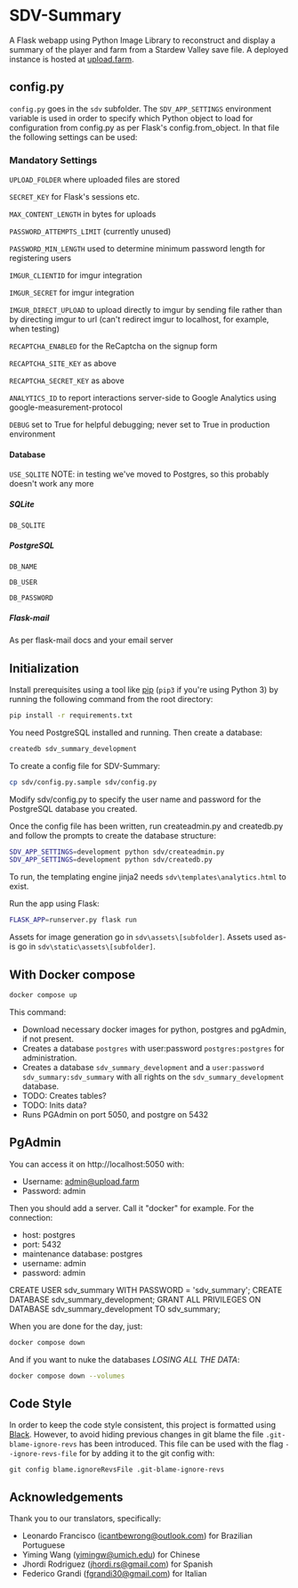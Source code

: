 # SDV-Summary

A Flask webapp using Python Image Library to reconstruct and display a summary of the player and farm from a Stardew Valley save file. A deployed instance is hosted at [upload.farm](http://upload.farm).

## config.py

`config.py` goes in the `sdv` subfolder. The `SDV_APP_SETTINGS` environment variable is used in order to specify which Python object to load for configuration from config.py as per Flask's config.from_object. In that file the following settings can be used:

### Mandatory Settings

`UPLOAD_FOLDER` where uploaded files are stored

`SECRET_KEY` for Flask's sessions etc.

`MAX_CONTENT_LENGTH` in bytes for uploads

`PASSWORD_ATTEMPTS_LIMIT` (currently unused)

`PASSWORD_MIN_LENGTH` used to determine minimum password length for registering users

`IMGUR_CLIENTID` for imgur integration

`IMGUR_SECRET` for imgur integration

`IMGUR_DIRECT_UPLOAD` to upload directly to imgur by sending file rather than by directing imgur to url (can't redirect imgur to localhost, for example, when testing)

`RECAPTCHA_ENABLED` for the ReCaptcha on the signup form

`RECAPTCHA_SITE_KEY` as above

`RECAPTCHA_SECRET_KEY` as above

`ANALYTICS_ID` to report interactions server-side to Google Analytics using google-measurement-protocol

`DEBUG` set to True for helpful debugging; never set to True in production environment

#### Database

`USE_SQLITE` NOTE: in testing we've moved to Postgres, so this probably doesn't work any more


##### SQLite

`DB_SQLITE`

##### PostgreSQL

`DB_NAME`

`DB_USER`

`DB_PASSWORD`

##### Flask-mail

As per flask-mail docs and your email server

## Initialization

Install prerequisites using a tool like [pip](https://pypi.org/project/pip/) (`pip3` if you're using Python 3) by running the following command from the root directory:

```bash
pip install -r requirements.txt
```

You need PostgreSQL installed and running. Then create a database:

```bash
createdb sdv_summary_development
```

To create a config file for SDV-Summary:

```bash
cp sdv/config.py.sample sdv/config.py
```

Modify sdv/config.py to specify the user name and password for the PostgreSQL database you created.

Once the config file has been written, run createadmin.py and createdb.py and follow the prompts to create the database structure:

```bash
SDV_APP_SETTINGS=development python sdv/createadmin.py
SDV_APP_SETTINGS=development python sdv/createdb.py
```

To run, the templating engine jinja2 needs `sdv\templates\analytics.html` to exist.

Run the app using Flask:

```bash
FLASK_APP=runserver.py flask run
```

Assets for image generation go in `sdv\assets\[subfolder]`. Assets used as-is go in `sdv\static\assets\[subfolder]`.

## With Docker compose

```bash
docker compose up
```

This command:
- Download necessary docker images for python, postgres and pgAdmin, if not present.
- Creates a database `postgres` with user:password `postgres:postgres` for administration.
- Creates a database `sdv_summary_development` and a `user:password`
  `sdv_summary:sdv_summary` with all rights on the `sdv_summary_development`
  database.
- TODO: Creates tables?
- TODO: Inits data?
- Runs PGAdmin on port 5050, and postgre on 5432
  
## PgAdmin
You can access it on http://localhost:5050 with:
- Username: admin@upload.farm
- Password: admin

Then you should add a server. Call it "docker" for example. For the connection:
- host: postgres
- port: 5432
- maintenance database: postgres
- username: admin
- password: admin

CREATE USER sdv_summary WITH PASSWORD = 'sdv_summary';
CREATE DATABASE sdv_summary_development;
GRANT ALL PRIVILEGES ON DATABASE sdv_summary_development TO sdv_summary;


When you are done for the day, just:

```bash
docker compose down
```

And if you want to nuke the databases *LOSING ALL THE DATA*:

```bash
docker compose down --volumes
```

## Code Style

In order to keep the code style consistent, this project is formatted using [Black](https://github.com/psf/black). 
However, to avoid hiding previous changes in git blame the file `.git-blame-ignore-revs` has been introduced. This file 
can be used with the flag `--ignore-revs-file` for by adding it to the git config with:

```
git config blame.ignoreRevsFile .git-blame-ignore-revs
```



## Acknowledgements

Thank you to our translators, specifically:

* Leonardo Francisco (icantbewrong@outlook.com) for Brazilian Portuguese
* Yiming Wang (yimingw@umich.edu) for Chinese
* Jhordi Rodriguez (jhordi.rs@gmail.com) for Spanish
* Federico Grandi (fgrandi30@gmail.com) for Italian
